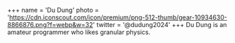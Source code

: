 +++
name = 'Du Dung'
photo = 'https://cdn.iconscout.com/icon/premium/png-512-thumb/gear-10934630-8866876.png?f=webp&w=32'
twitter = '@dudung2024'
+++
Du Dung is an amateur programmer who likes granular physics.
